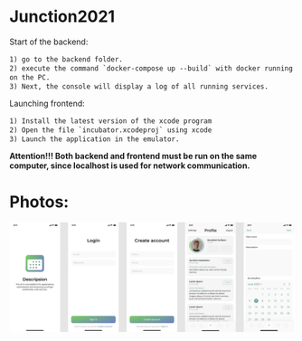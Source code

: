 # Junction2021

Start of the backend:

    1) go to the backend folder.
    2) execute the command `docker-compose up --build` with docker running on the PC.
    3) Next, the console will display a log of all running services.



Launching frontend:

    1) Install the latest version of the xcode program
    2) Open the file `incubator.xcodeproj` using xcode
    3) Launch the application in the emulator.


**Attention!!!
    Both backend and frontend must be run on the same computer, since localhost is used for network communication.**

# Photos:

![alt text](Component%205.jpg)
